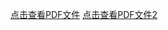 [点击查看PDF文件](../../public/pdf/实用日语写作教程.pdf)
[点击查看PDF文件2](../../public/实用日语写作教程.pdf)
<!-- <script setup>
        import PDFComponent from './实用日语写作教程.pdf'
</script> -->


<!-- 
<embed src="../../public/实用日语写作教程.pdf" width="600" height="400" type="application/pdf" /> -->